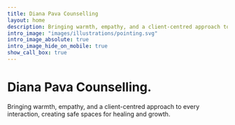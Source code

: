 ```yaml
---
title: Diana Pava Counselling
layout: home
description: Bringing warmth, empathy, and a client-centred approach to every interaction, creating safe spaces for healing and growth.
intro_image: "images/illustrations/pointing.svg"
intro_image_absolute: true
intro_image_hide_on_mobile: true
show_call_box: true
---
```


# Diana Pava Counselling.

Bringing warmth, empathy, and a client-centred approach to every interaction, creating safe spaces for healing and growth.
